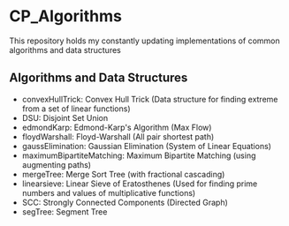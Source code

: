 # CP_Algorithms

This repository holds my constantly updating implementations of common algorithms and data structures

## Algorithms and Data Structures

- convexHullTrick: Convex Hull Trick (Data structure for finding extreme from a set of linear functions)
- DSU: Disjoint Set Union
- edmondKarp: Edmond-Karp's Algorithm (Max Flow)
- floydWarshall: Floyd-Warshall (All pair shortest path)
- gaussElimination: Gaussian Elimination (System of Linear Equations)
- maximumBipartiteMatching: Maximum Bipartite Matching (using augmenting paths)
- mergeTree: Merge Sort Tree (with fractional cascading)
- linearsieve: Linear Sieve of Eratosthenes (Used for finding prime numbers and values of multiplicative functions)
- SCC: Strongly Connected Components (Directed Graph)
- segTree: Segment Tree